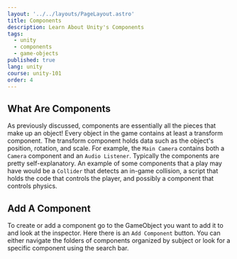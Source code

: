 ```yaml
---
layout: '../../layouts/PageLayout.astro'
title: Components
description: Learn About Unity's Components
tags:
  - unity
  - components
  - game-objects
published: true
lang: unity
course: unity-101
order: 4
---
```


## What Are Components
As previously discussed, components are essentially all the pieces that make up an object! Every object in the game contains at least a transform component. The transform component holds data such as the object's position, rotation, and scale. For example, the `Main Camera` contains both a `Camera` component and an `Audio Listener`. Typically the components are pretty self-explanatory. An example of some components that a play may have would be a `Collider` that detects an in-game collision, a script that holds the code that controls the player, and possibly a component that controls physics.

## Add A Component
To create or add a component go to the GameObject you want to add it to and look at the inspector. Here there is an `Add Component` button. You can either navigate the folders of components organized by subject or look for a specific component using the search bar.
